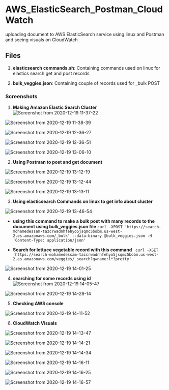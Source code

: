 # AWS_ElasticSearch_Postman_CloudWatch
uploading document to AWS ElasticSearch service using linux and Postman and seeing visuals on CloudWatch

## Files
1. **elasticsearch commands.sh**: Containing commands used on linux for elastics search get and post records

2. **bulk_veggies.json**: Containing couple of records used for _bulk POST 

### Screenshots
1. **Making Amazon Elastic Search Cluster**
![Screenshot from 2020-12-19 11-37-22](https://user-images.githubusercontent.com/68178003/102689578-d921b000-4207-11eb-8416-3dd4c64085ba.png)

![Screenshot from 2020-12-19 11-38-39](https://user-images.githubusercontent.com/68178003/102689579-dcb53700-4207-11eb-8c81-2e66a7707dc6.png)

![Screenshot from 2020-12-19 12-36-27](https://user-images.githubusercontent.com/68178003/102689581-e048be00-4207-11eb-97eb-facc4d17e2bf.png)

![Screenshot from 2020-12-19 12-36-51](https://user-images.githubusercontent.com/68178003/102689995-281d1480-420b-11eb-95cc-3edff9e10891.png)

![Screenshot from 2020-12-19 13-06-10](https://user-images.githubusercontent.com/68178003/102689997-2b180500-420b-11eb-8ffb-34b4b2492523.png)

2. **Using Postman to post and get document**

![Screenshot from 2020-12-19 13-12-19](https://user-images.githubusercontent.com/68178003/102690000-2e12f580-420b-11eb-8847-77f400618ab0.png)

![Screenshot from 2020-12-19 13-12-44](https://user-images.githubusercontent.com/68178003/102690002-3408d680-420b-11eb-819a-66083f7f4faf.png)

![Screenshot from 2020-12-19 13-13-11](https://user-images.githubusercontent.com/68178003/102690004-379c5d80-420b-11eb-9e5c-72c50dec0bb0.png)

3. **Using elasticsearch Commands on linux to get info about cluster**

![Screenshot from 2020-12-19 13-46-54](https://user-images.githubusercontent.com/68178003/102690008-3bc87b00-420b-11eb-8cc1-a560ec6cc9b1.png)

* **using this command to make a bulk post with many records to the document using bulk_veggies.json file**
`curl -XPOST 'https://search-mohamedessam-tazcrwadnhfehyo5jsqmc5bobm.us-west-2.es.amazonaws.com/_bulk' --data-binary @bulk_veggies.json -H 'Content-Type: application/json'`

* **Search for lettuce vegetable record with this command**
` curl -XGET 'https://search-mohamedessam-tazcrwadnhfehyo5jsqmc5bobm.us-west-2.es.amazonaws.com/veggies/_search?q=name:l*?pretty'`

![Screenshot from 2020-12-19 14-01-25](https://user-images.githubusercontent.com/68178003/102690013-4125c580-420b-11eb-9b84-487a7ec51d44.png)

4. **searching for some records using id**
![Screenshot from 2020-12-19 14-05-47](https://user-images.githubusercontent.com/68178003/102690015-4551e300-420b-11eb-8eb8-0d3e9df243db.png)

![Screenshot from 2020-12-19 14-28-14](https://user-images.githubusercontent.com/68178003/102690030-5569c280-420b-11eb-9b01-519bc23388fb.png)

5. **Checking AWS console**

![Screenshot from 2020-12-19 14-11-52](https://user-images.githubusercontent.com/68178003/102690018-484cd380-420b-11eb-81b1-2ef3afce8c2f.png)

6. **CloudWatch Visuals**

![Screenshot from 2020-12-19 14-13-47](https://user-images.githubusercontent.com/68178003/102690039-64507500-420b-11eb-940f-a4f330f4a15d.png)

![Screenshot from 2020-12-19 14-14-21](https://user-images.githubusercontent.com/68178003/102690044-703c3700-420b-11eb-8a3d-54d2f48618dd.png)

![Screenshot from 2020-12-19 14-14-34](https://user-images.githubusercontent.com/68178003/102690047-7500eb00-420b-11eb-96cd-f86119e2cfb5.png)

![Screenshot from 2020-12-19 14-16-11](https://user-images.githubusercontent.com/68178003/102690054-792d0880-420b-11eb-831c-5e7252448f60.png)

![Screenshot from 2020-12-19 14-16-25](https://user-images.githubusercontent.com/68178003/102690056-7cc08f80-420b-11eb-9499-ee1d5e7bd87a.png)

![Screenshot from 2020-12-19 14-16-57](https://user-images.githubusercontent.com/68178003/102690058-80541680-420b-11eb-8216-5f18ba7386ef.png)
